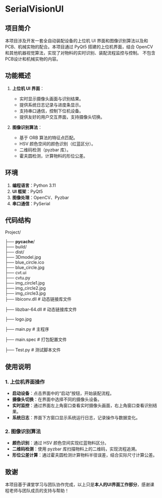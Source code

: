 # SerialVisionUI

## 项目简介
本项目涉及开发一套全自动装配设备的上位机 UI 界面和图像识别算法以及和PCB、机械实物的配合。本项目通过 PyQt5 搭建的上位机界面，结合 OpenCV 和其他机器视觉算法，实现了对物料的实时识别、装配流程监控与控制。
不包含PCB设计和机械实物的内容。

## 功能概述
1. **上位机 UI 界面**：
   * 实时显示摄像头画面与识别结果。
   * 提供系统日志记录与进度条显示。
   * 支持串口通信，控制下位机设备。
   * 提供友好的用户交互界面，支持摄像头切换。

2. **图像识别算法**：
   * 基于 ORB 算法的特征点匹配。
   * HSV 颜色空间的颜色识别（红蓝区分）。
   * 二维码检测（pyzbar 库）。
   * 霍夫圆检测，计算物料的形位公差。

## 环境
1. **编程语言**：Python 3.11
2. **UI 框架**：PyQt5
3. **图像处理**：OpenCV、Pyzbar
4. **串口通信**：PySerial
## 代码结构
Project/

├── __pycache__/                    
├── build/                          
├── dist/                           
├── 3Dmodel.jpg                     
├── blue_circle.ico                 
├── blue_circle.jpg                 
├── cvt.ui                         
├── cvtu.py                             
├── img_circle1.jpg                 
├── img_circle2.jpg                
├── img_circle3.jpg                
├── libiconv.dll                    # 动态链接库文件

├── libzbar-64.dll                  # 动态链接库文件

├── logo.jpg                       

├── main.py                         # 主程序

├── main.spec                       # 打包配置文件

├── Test.py                         # 测试脚本文件

## 使用说明


### 1\. 上位机界面操作
* **启动设备**：点击界面中的“启动”按钮，开始装配流程。
* **摄像头切换**：在界面中选择不同的摄像头设备。
* **实时监控**：通过界面左上角窗口查看实时摄像头画面，右上角窗口查看识别结果。
* **系统日志**：界面下方窗口显示系统运行日志，记录操作与数据变化。

### 2\. 图像识别算法
* **颜色识别**：通过 HSV 颜色空间实现红蓝物料区分。
* **二维码检测**：使用 pyzbar 库扫描物料上的二维码，实现流程追溯。
* **形位公差计算**：通过霍夫圆检测计算物料半径误差，结合实际尺寸计算公差。

## 致谢
本项目基于课堂学习与团队协作完成，以上只是**本人的UI界面工作部分**，感谢课程老师与团队成员的支持与帮助！
